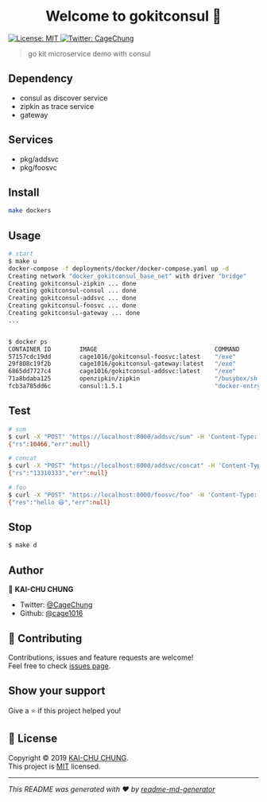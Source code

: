 <h1 align="center">Welcome to gokitconsul 👋</h1>
<p>
  <a href="https://github.com/cage1016/gokitconsul/blob/master/LICENSE">
    <img alt="License: MIT" src="https://img.shields.io/badge/License-MIT-yellow.svg" target="_blank" />
  </a>
  <a href="https://twitter.com/CageChung">
    <img alt="Twitter: CageChung" src="https://img.shields.io/twitter/follow/CageChung.svg?style=social" target="_blank" />
  </a>
</p>

> go kit microservice demo with consul

## Dependency

- consul as discover service
- zipkin as trace service
- gateway

## Services

- pkg/addsvc
- pkg/foosvc


## Install

```sh
make dockers
```

## Usage

```sh
# start
$ make u
docker-compose -f deployments/docker/docker-compose.yaml up -d
Creating network "docker_gokitconsul_base_net" with driver "bridge"
Creating gokitconsul-zipkin ... done
Creating gokitconsul-consul ... done
Creating gokitconsul-addsvc ... done
Creating gokitconsul-foosvc ... done
Creating gokitconsul-gateway ... done
...


$ docker ps
CONTAINER ID        IMAGE                                 COMMAND                  CREATED             STATUS              PORTS                                                                                                            NAMES
57157cdc19dd        cage1016/gokitconsul-foosvc:latest    "/exe"                   10 minutes ago      Up 10 minutes                                                                                                                        gokitconsul-foosvc
29f808c19f2b        cage1016/gokitconsul-gateway:latest   "/exe"                   10 minutes ago      Up 10 minutes       0.0.0.0:8000->8000/tcp                                                                                           gokitconsul-gateway
6865dd7727c4        cage1016/gokitconsul-addsvc:latest    "/exe"                   10 minutes ago      Up 10 minutes                                                                                                                        gokitconsul-addsvc
71a8bdaba125        openzipkin/zipkin                     "/busybox/sh run.sh"     10 minutes ago      Up 10 minutes       9410/tcp, 0.0.0.0:9411->9411/tcp                                                                                 gokitconsul-zipkin
fcb3a785dd6c        consul:1.5.1                          "docker-entrypoint.s…"   10 minutes ago      Up 10 minutes       0.0.0.0:8400->8400/tcp, 8301-8302/udp, 0.0.0.0:8500->8500/tcp, 8300-8302/tcp, 8600/udp, 0.0.0.0:8600->8600/tcp   gokitconsul-consul

```

## Test

```sh
# sum
$ curl -X "POST" "https://localhost:8000/addsvc/sum" -H 'Content-Type: application/json; charset=utf-8' -d $'{ "a": 133, "b": 10333}'
{"rs":10466,"err":null}

# concat
$ curl -X "POST" "https://localhost:8000/addsvc/concat" -H 'Content-Type: application/json; charset=utf-8' -d $'{ "a": "133", "b": "10333"}'
{"rs":"13310333","err":null}

# foo
$ curl -X "POST" "https://localhost:8000/foosvc/foo" -H 'Content-Type: application/json; charset=utf-8' -d $'{ "s": "😆"}'
{"res":"hello 😆","err":null}

```

## Stop

```sh
$ make d
```

## Author

👤 **KAI-CHU CHUNG**

* Twitter: [@CageChung](https://twitter.com/CageChung)
* Github: [@cage1016](https://github.com/cage1016)

## 🤝 Contributing

Contributions, issues and feature requests are welcome!<br />Feel free to check [issues page](https://github.com/cage1016/gokitconsul/issues).

## Show your support

Give a ⭐️ if this project helped you!

## 📝 License

Copyright © 2019 [KAI-CHU CHUNG](https://github.com/cage1016).<br />
This project is [MIT](https://github.com/cage1016/gokitconsul/blob/master/LICENSE) licensed.

***
_This README was generated with ❤️ by [readme-md-generator](https://github.com/kefranabg/readme-md-generator)_